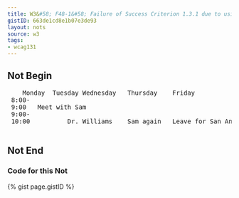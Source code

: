 ```yaml
---
title: W3&#58; F48-1&#58; Failure of Success Criterion 1.3.1 due to using the pre element to markup tabular information
gistID: 663de1cd8e1b07e3de93
layout: nots
source: w3
tags:
- wcag131
---
```


<h2 aria-describedby="{{ page.gistID }}">Not Begin</h2>
<div class="rendered-not">
 <pre>
 	Monday	Tuesday	Wednesday	Thursday	Friday
 8:00-
 9:00	Meet with Sam				
 9:00-
 10:00			Dr. Williams	Sam again	Leave for San Antonio
 </pre>
</div> <!-- rendered-not -->

<h2 aria-describedby="{{ page.gistID }}">Not End</h2>

<h3 aria-describedby="{{ page.gistID }}">Code for this Not</h3>
{% gist page.gistID %}